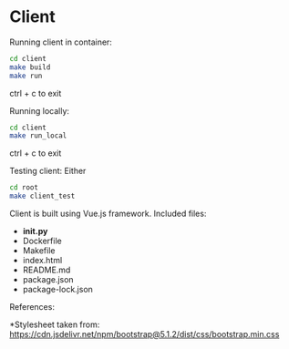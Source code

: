 Client
======
Running client in container:
```bash
cd client
make build
make run
```
ctrl + c to exit


Running locally:
```bash
cd client
make run_local
```
ctrl + c to exit

Testing client:
Either
```bash
cd root
make client_test
```

Client is built using Vue.js framework.
Included files:
* __init.py__
* Dockerfile
* Makefile
* index.html
* README.md
* package.json
* package-lock.json

References:

*Stylesheet taken from: https://cdn.jsdelivr.net/npm/bootstrap@5.1.2/dist/css/bootstrap.min.css
